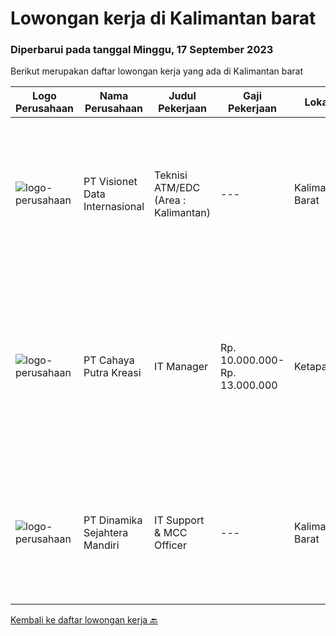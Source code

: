 
  # Lowongan kerja di Kalimantan barat

  ### Diperbarui pada tanggal Minggu, 17 September 2023

  Berikut merupakan daftar lowongan kerja yang ada di Kalimantan barat

  |Logo Perusahaan | Nama Perusahaan | Judul Pekerjaan | Gaji Pekerjaan | Lokasi | Deskripsi | Tanggal diunggah | Pranala |
  | -------------- | --------------- | --------------- | --------- | --------- | -------------- | ------- | ----------- |
  |![logo-perusahaan](https://image-service-cdn.seek.com.au/84d23b3586ee4efd70ea62878095fcc6b1639e33/ee4dce1061f3f616224767ad58cb2fc751b8d2dc)|PT Visionet Data Internasional|Teknisi ATM/EDC (Area : Kalimantan)|---|Kalimantan Barat|*) Menangani kebutuhan pelanggan di lokasi pelanggan agar terpenuhi SLA yang telah ditentukan.*) Menganalisa problem/case dengan akurat untuk...|Selasa, 12 September 2023|https://www.jobstreet.co.id/id/job/teknisi-atm-edc-area-%3A-kalimantan-4466719?token=0~a859cb6f-40fa-45bc-a0f6-3fb1cfe77789&sectionRank=1&jobId=jobstreet-id-job-4466719|
|![logo-perusahaan](https://image-service-cdn.seek.com.au/f91f62b5a056b296e7b87b13f40847ef30c36db8/ee4dce1061f3f616224767ad58cb2fc751b8d2dc)|PT Cahaya Putra Kreasi|IT Manager|Rp. 10.000.000-Rp. 13.000.000|Ketapang|Tugas dan Tanggung Jawab Umum : Melakukan pengembangan dan pemutakhiran teknologi informasi Melakukan fungsi manajerial, pengawasan, controlling dalam...|Selasa, 29 Agustus 2023|https://www.jobstreet.co.id/id/job/it-manager-4451134?token=0~a859cb6f-40fa-45bc-a0f6-3fb1cfe77789&sectionRank=2&jobId=jobstreet-id-job-4451134|
|![logo-perusahaan](https://image-service-cdn.seek.com.au/7824d7437cda22c763683026e766a43853ba6e0e/ee4dce1061f3f616224767ad58cb2fc751b8d2dc)|PT Dinamika Sejahtera Mandiri|IT Support & MCC Officer|---|Kalimantan Barat|Responsibilities: Recording production data mining Ensure daily production, unit status, and barging reports. Monitor actual production vs. plan from...|Jumat, 25 Agustus 2023|https://www.jobstreet.co.id/id/job/it-support-mcc-officer-4448649?token=0~a859cb6f-40fa-45bc-a0f6-3fb1cfe77789&sectionRank=3&jobId=jobstreet-id-job-4448649|


  [Kembali ke daftar lowongan kerja 🔙](../README.md#daftar-lowongan-kerja)
  